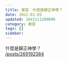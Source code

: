 ```yaml
---
title: 複習：什麼是歸正神學？
date: 2022-01-03
updated: 1641211200000
category: 複習
tags: []
sidebar: 
---
```


<p>什麼是歸正神學？<br/>
<a href="/posts/269192384" target="_blank">/posts/269192384</a></p>
<p> </p>
